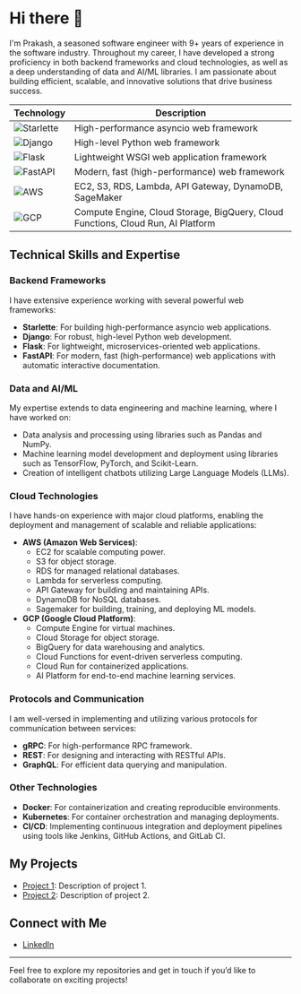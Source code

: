 # Hi there 👋

I'm Prakash, a seasoned software engineer with 9+ years of experience in the software industry. Throughout my career, I have developed a strong proficiency in both backend frameworks and cloud technologies, as well as a deep understanding of data and AI/ML libraries. I am passionate about building efficient, scalable, and innovative solutions that drive business success.

| Technology | Description |
|------------|-------------|
| ![Starlette](https://img.shields.io/badge/Starlette-20232a?style=for-the-badge&logo=starlette) | High-performance asyncio web framework |
| ![Django](https://img.shields.io/badge/Django-092E20?style=for-the-badge&logo=django&logoColor=white) | High-level Python web framework |
| ![Flask](https://img.shields.io/badge/Flask-000000?style=for-the-badge&logo=flask&logoColor=white) | Lightweight WSGI web application framework |
| ![FastAPI](https://img.shields.io/badge/FastAPI-009688?style=for-the-badge&logo=fastapi) | Modern, fast (high-performance) web framework |
| ![AWS](https://img.shields.io/badge/AWS-FF9900?style=for-the-badge&logo=amazon-aws&logoColor=white) | EC2, S3, RDS, Lambda, API Gateway, DynamoDB, SageMaker |
| ![GCP](https://img.shields.io/badge/GCP-4285F4?style=for-the-badge&logo=google-cloud&logoColor=white) | Compute Engine, Cloud Storage, BigQuery, Cloud Functions, Cloud Run, AI Platform |

## Technical Skills and Expertise

### Backend Frameworks
I have extensive experience working with several powerful web frameworks:
- **Starlette**: For building high-performance asyncio web applications.
- **Django**: For robust, high-level Python web development.
- **Flask**: For lightweight, microservices-oriented web applications.
- **FastAPI**: For modern, fast (high-performance) web applications with automatic interactive documentation.

### Data and AI/ML
My expertise extends to data engineering and machine learning, where I have worked on:
- Data analysis and processing using libraries such as Pandas and NumPy.
- Machine learning model development and deployment using libraries such as TensorFlow, PyTorch, and Scikit-Learn.
- Creation of intelligent chatbots utilizing Large Language Models (LLMs).

### Cloud Technologies
I have hands-on experience with major cloud platforms, enabling the deployment and management of scalable and reliable applications:
- **AWS (Amazon Web Services)**: 
  - EC2 for scalable computing power.
  - S3 for object storage.
  - RDS for managed relational databases.
  - Lambda for serverless computing.
  - API Gateway for building and maintaining APIs.
  - DynamoDB for NoSQL databases.
  - Sagemaker for building, training, and deploying ML models.
- **GCP (Google Cloud Platform)**:
  - Compute Engine for virtual machines.
  - Cloud Storage for object storage.
  - BigQuery for data warehousing and analytics.
  - Cloud Functions for event-driven serverless computing.
  - Cloud Run for containerized applications.
  - AI Platform for end-to-end machine learning services.

### Protocols and Communication
I am well-versed in implementing and utilizing various protocols for communication between services:
- **gRPC**: For high-performance RPC framework.
- **REST**: For designing and interacting with RESTful APIs.
- **GraphQL**: For efficient data querying and manipulation.

### Other Technologies
- **Docker**: For containerization and creating reproducible environments.
- **Kubernetes**: For container orchestration and managing deployments.
- **CI/CD**: Implementing continuous integration and deployment pipelines using tools like Jenkins, GitHub Actions, and GitLab CI.

## My Projects
- [Project 1](https://github.com/username/project1): Description of project 1.
- [Project 2](https://github.com/username/project2): Description of project 2.

## Connect with Me
- [LinkedIn](www.linkedin.com/in/prakash-singh-b6246316b)

---

Feel free to explore my repositories and get in touch if you’d like to collaborate on exciting projects!
